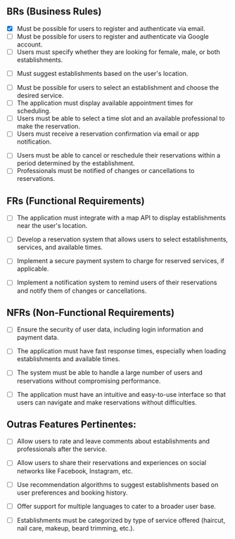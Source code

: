 ## BRs (Business Rules)
<!-- Registration and Login: -->
- [X] Must be possible for users to register and authenticate via email.
- [ ] Must be possible for users to register and authenticate via Google account.
- [ ] Users must specify whether they are looking for female, male, or both establishments.
<!-- Establishment Selection: -->
- [ ] Must suggest establishments based on the user's location.
<!-- Reservas: -->
- [ ] Must be possible for users to select an establishment and choose the desired service.
- [ ] The application must display available appointment times for scheduling.
- [ ] Users must be able to select a time slot and an available professional to make the reservation.
- [ ] Users must receive a reservation confirmation via email or app notification.
<!-- Reservation Management: -->
- [ ] Users must be able to cancel or reschedule their reservations within a period determined by the establishment.
- [ ] Professionals must be notified of changes or cancellations to reservations.

## FRs (Functional Requirements)
<!-- Map API Integration: -->
- [ ] The application must integrate with a map API to display establishments near the user's location.
<!-- Reservation System: -->
- [ ] Develop a reservation system that allows users to select establishments, services, and available times.
<!-- Payment System: -->
- [ ] Implement a secure payment system to charge for reserved services, if applicable.
<!-- Notifications: -->
- [ ] Implement a notification system to remind users of their reservations and notify them of changes or cancellations.

## NFRs (Non-Functional Requirements)
<!-- Security: -->
- [ ] Ensure the security of user data, including login information and payment data.
<!-- Performance: -->
- [ ] The application must have fast response times, especially when loading establishments and available times.
<!-- Scalability: -->
- [ ] The system must be able to handle a large number of users and reservations without compromising performance.
<!-- Usability: -->
- [ ] The application must have an intuitive and easy-to-use interface so that users can navigate and make reservations without difficulties.

## Outras Features Pertinentes:
 - [ ] Allow users to rate and leave comments about establishments and professionals after the service.
 - [ ] Allow users to share their reservations and experiences on social networks like Facebook, Instagram, etc.
 - [ ] Use recommendation algorithms to suggest establishments based on user preferences and booking history.
 - [ ] Offer support for multiple languages to cater to a broader user base.
 - [ ] Establishments must be categorized by type of service offered (haircut, nail care, makeup, beard trimming, etc.).




